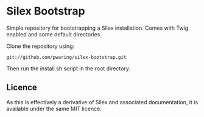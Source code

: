 Silex Bootstrap
===============

Simple repository for bootstrapping a Silex installation. Comes with Twig enabled and some default directories.

Clone the repository using:

    git://github.com/pwaring/silex-bootstrap.git

Then run the install.sh script in the root directory.

Licence
-------

As this is effectively a derivative of Silex and associated documentation, it is available under the same MIT licence.
